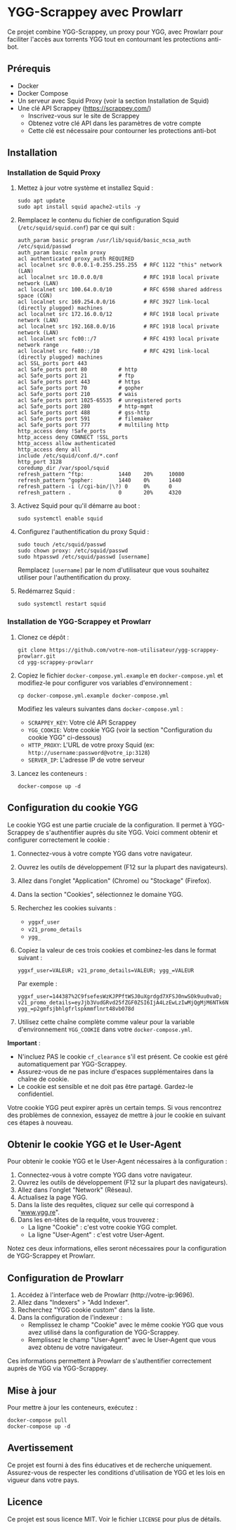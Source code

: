 # YGG-Scrappey avec Prowlarr

Ce projet combine YGG-Scrappey, un proxy pour YGG, avec Prowlarr pour faciliter l'accès aux torrents YGG tout en contournant les protections anti-bot.

## Prérequis

- Docker
- Docker Compose
- Un serveur avec Squid Proxy (voir la section Installation de Squid)
- Une clé API Scrappey (https://scrappey.com/)
  - Inscrivez-vous sur le site de Scrappey
  - Obtenez votre clé API dans les paramètres de votre compte
  - Cette clé est nécessaire pour contourner les protections anti-bot

## Installation

### Installation de Squid Proxy

1. Mettez à jour votre système et installez Squid :
   ```
   sudo apt update
   sudo apt install squid apache2-utils -y
   ```

2. Remplacez le contenu du fichier de configuration Squid (`/etc/squid/squid.conf`) par ce qui suit :
   ```
   auth_param basic program /usr/lib/squid/basic_ncsa_auth /etc/squid/passwd
   auth_param basic realm proxy
   acl authenticated proxy_auth REQUIRED
   acl localnet src 0.0.0.1-0.255.255.255  # RFC 1122 "this" network (LAN)
   acl localnet src 10.0.0.0/8             # RFC 1918 local private network (LAN)
   acl localnet src 100.64.0.0/10          # RFC 6598 shared address space (CGN)
   acl localnet src 169.254.0.0/16         # RFC 3927 link-local (directly plugged) machines
   acl localnet src 172.16.0.0/12          # RFC 1918 local private network (LAN)
   acl localnet src 192.168.0.0/16         # RFC 1918 local private network (LAN)
   acl localnet src fc00::/7               # RFC 4193 local private network range
   acl localnet src fe80::/10              # RFC 4291 link-local (directly plugged) machines
   acl SSL_ports port 443
   acl Safe_ports port 80          # http
   acl Safe_ports port 21          # ftp
   acl Safe_ports port 443         # https
   acl Safe_ports port 70          # gopher
   acl Safe_ports port 210         # wais
   acl Safe_ports port 1025-65535  # unregistered ports
   acl Safe_ports port 280         # http-mgmt
   acl Safe_ports port 488         # gss-http
   acl Safe_ports port 591         # filemaker
   acl Safe_ports port 777         # multiling http
   http_access deny !Safe_ports
   http_access deny CONNECT !SSL_ports
   http_access allow authenticated
   http_access deny all
   include /etc/squid/conf.d/*.conf
   http_port 3128
   coredump_dir /var/spool/squid
   refresh_pattern ^ftp:           1440    20%     10080
   refresh_pattern ^gopher:        1440    0%      1440
   refresh_pattern -i (/cgi-bin/|\?) 0     0%      0
   refresh_pattern .               0       20%     4320
   ```

3. Activez Squid pour qu'il démarre au boot :
   ```
   sudo systemctl enable squid
   ```

4. Configurez l'authentification du proxy Squid :
   ```
   sudo touch /etc/squid/passwd
   sudo chown proxy: /etc/squid/passwd
   sudo htpasswd /etc/squid/passwd [username]
   ```
   Remplacez `[username]` par le nom d'utilisateur que vous souhaitez utiliser pour l'authentification du proxy.

5. Redémarrez Squid :
   ```
   sudo systemctl restart squid
   ```

### Installation de YGG-Scrappey et Prowlarr

1. Clonez ce dépôt :
   ```
   git clone https://github.com/votre-nom-utilisateur/ygg-scrappey-prowlarr.git
   cd ygg-scrappey-prowlarr
   ```

2. Copiez le fichier `docker-compose.yml.example` en `docker-compose.yml` et modifiez-le pour configurer vos variables d'environnement :
   ```
   cp docker-compose.yml.example docker-compose.yml
   ```
   Modifiez les valeurs suivantes dans `docker-compose.yml` :
   - `SCRAPPEY_KEY`: Votre clé API Scrappey
   - `YGG_COOKIE`: Votre cookie YGG (voir la section "Configuration du cookie YGG" ci-dessous)
   - `HTTP_PROXY`: L'URL de votre proxy Squid (ex: `http://username:password@votre_ip:3128`)
   - `SERVER_IP`: L'adresse IP de votre serveur

3. Lancez les conteneurs :
   ```
   docker-compose up -d
   ```

## Configuration du cookie YGG

Le cookie YGG est une partie cruciale de la configuration. Il permet à YGG-Scrappey de s'authentifier auprès du site YGG. Voici comment obtenir et configurer correctement le cookie :

1. Connectez-vous à votre compte YGG dans votre navigateur.

2. Ouvrez les outils de développement (F12 sur la plupart des navigateurs).

3. Allez dans l'onglet "Application" (Chrome) ou "Stockage" (Firefox).

4. Dans la section "Cookies", sélectionnez le domaine YGG.

5. Recherchez les cookies suivants :
   - `yggxf_user`
   - `v21_promo_details`
   - `ygg_`

6. Copiez la valeur de ces trois cookies et combinez-les dans le format suivant :
   ```
   yggxf_user=VALEUR; v21_promo_details=VALEUR; ygg_=VALEUR
   ```

   Par exemple :
   ```
   yggxf_user=144387%2C9fsefesWzKJPPftWSJ0uXgrdgd7XFSJ0nwSOk9uu0vaO; v21_promo_details=eyJjb3VudGRvd25fZGF0ZSI6IjA4LzEwLzIwMjQgMjM6NTk6NTkiLCJ0cyI6MTcyMzMyNzE5OX0=; ygg_=p2gmfsjbhlgfrlspkmmflnrt48vb078d
   ```

7. Utilisez cette chaîne complète comme valeur pour la variable d'environnement `YGG_COOKIE` dans votre `docker-compose.yml`.

**Important** : 
- N'incluez PAS le cookie `cf_clearance` s'il est présent. Ce cookie est géré automatiquement par YGG-Scrappey.
- Assurez-vous de ne pas inclure d'espaces supplémentaires dans la chaîne de cookie.
- Le cookie est sensible et ne doit pas être partagé. Gardez-le confidentiel.

Votre cookie YGG peut expirer après un certain temps. Si vous rencontrez des problèmes de connexion, essayez de mettre à jour le cookie en suivant ces étapes à nouveau.

## Obtenir le cookie YGG et le User-Agent

Pour obtenir le cookie YGG et le User-Agent nécessaires à la configuration :

1. Connectez-vous à votre compte YGG dans votre navigateur.
2. Ouvrez les outils de développement (F12 sur la plupart des navigateurs).
3. Allez dans l'onglet "Network" (Réseau).
4. Actualisez la page YGG.
5. Dans la liste des requêtes, cliquez sur celle qui correspond à "www.ygg.re".
6. Dans les en-têtes de la requête, vous trouverez :
   - La ligne "Cookie" : c'est votre cookie YGG complet.
   - La ligne "User-Agent" : c'est votre User-Agent.

Notez ces deux informations, elles seront nécessaires pour la configuration de YGG-Scrappey et Prowlarr.

## Configuration de Prowlarr

1. Accédez à l'interface web de Prowlarr (http://votre-ip:9696).
2. Allez dans "Indexers" > "Add Indexer".
3. Recherchez "YGG cookie custom" dans la liste.
4. Dans la configuration de l'indexeur :
   - Remplissez le champ "Cookie" avec le même cookie YGG que vous avez utilisé dans la configuration de YGG-Scrappey.
   - Remplissez le champ "User-Agent" avec le User-Agent que vous avez obtenu de votre navigateur.

Ces informations permettent à Prowlarr de s'authentifier correctement auprès de YGG via YGG-Scrappey.

## Mise à jour

Pour mettre à jour les conteneurs, exécutez :
```
docker-compose pull
docker-compose up -d
```

## Avertissement

Ce projet est fourni à des fins éducatives et de recherche uniquement. Assurez-vous de respecter les conditions d'utilisation de YGG et les lois en vigueur dans votre pays.

## Licence

Ce projet est sous licence MIT. Voir le fichier `LICENSE` pour plus de détails.